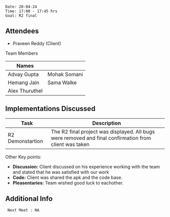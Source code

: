 ```
Date: 20-04-24
Time: 17:00 - 17:45 hrs
Goal: R2 final
```
## Attendees

- Praveen Reddy (Client)

Team Members

|Names |  | 
|---|---|
| Advay Gupta | Mohak Somani |
|Hemang Jain | Sama Walke | 
| Alex Thuruthel |




## Implementations Discussed

| Task | Description | 
|-----|------|
| R2 Demonstartion | The R2 final project was displayed. All bugs were removed and final confirmation from client was taken|


Other Key points:

- **Discussion:** Client discussed on his experience working with the team and stated that he was satisfied with our work
- **Code:** Client was shared the apk and the code base.
- **Pleasentaries:** Team wished good luck to eachother.


## Additional Info
  ```  Next Meet : NA ```
